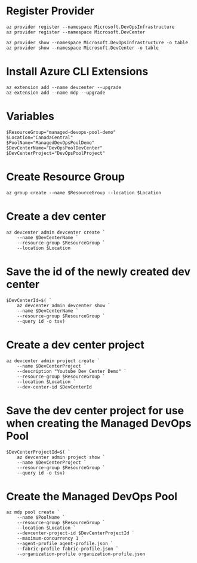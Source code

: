 # Register Provider
```
az provider register --namespace Microsoft.DevOpsInfrastructure
az provider register --namespace Microsoft.DevCenter

az provider show --namespace Microsoft.DevOpsInfrastructure -o table
az provider show --namespace Microsoft.DevCenter -o table
```

# Install Azure CLI Extensions
```
az extension add --name devcenter --upgrade
az extension add --name mdp --upgrade
```

# Variables
```
$ResourceGroup="managed-devops-pool-demo"
$Location="CanadaCentral"
$PoolName="ManagedDevOpsPoolDemo"
$DevCenterName="DevOpsPoolDevCenter"
$DevCenterProject="DevOpsPoolProject"
```

# Create Resource Group
```
az group create --name $ResourceGroup --location $Location
```

# Create a dev center
```
az devcenter admin devcenter create `
    --name $DevCenterName `
    --resource-group $ResourceGroup `
    --location $Location
```

# Save the id of the newly created dev center
```
$DevCenterId=$( `
    az devcenter admin devcenter show `
    --name $DevCenterName `
    --resource-group $ResourceGroup `
    --query id -o tsv)
```

# Create a dev center project
```
az devcenter admin project create `
    --name $DevCenterProject `
    --description "Youtube Dev Center Demo" `
    --resource-group $ResourceGroup `
    --location $Location `
    --dev-center-id $DevCenterId
```

# Save the dev center project for use when creating the Managed DevOps Pool
```
$DevCenterProjectId=$( `
    az devcenter admin project show `
    --name $DevCenterProject `
    --resource-group $ResourceGroup `
    --query id -o tsv)
```

# Create the Managed DevOps Pool
```
az mdp pool create `
    --name $PoolName `
    --resource-group $ResourceGroup `
    --location $Location `
    --devcenter-project-id $DevCenterProjectId `
    --maximum-concurrency 1 `
    --agent-profile agent-profile.json `
    --fabric-profile fabric-profile.json `
    --organization-profile organization-profile.json
```